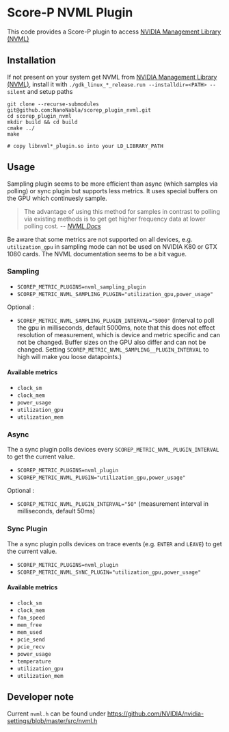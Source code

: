 # Score-P NVML Plugin
This code provides a Score-P plugin to access [NVIDIA Management Library (NVML)](https://developer.nvidia.com/nvidia-management-library-nvml)

## Installation
If not present on your system get NVML from [NVIDIA Management Library (NVML)](https://developer.nvidia.com/nvidia-management-library-nvml), install it with
`./gdk_linux_*_release.run --installdir=<PATH> --silent`
and setup paths

```
git clone --recurse-submodules git@github.com:NanoNabla/scorep_plugin_nvml.git
cd scorep_plugin_nvml
mkdir build && cd build
cmake ../
make

# copy libnvml*_plugin.so into your LD_LIBRARY_PATH
```


## Usage
Sampling plugin seems to be more efficient than async (which samples via polling) or sync plugin but supports less
metrics. It uses special buffers on the GPU which continuesly sample.

> The advantage of using this method for samples in contrast to polling via existing methods is to get get higher frequency data at lower polling cost. 
> -- <cite>[NVML Docs](https://docs.nvidia.com/deploy/nvml-api/group__nvmlDeviceQueries.html#group__nvmlDeviceQueries_1gb7d2a6d2a9b4584cd985765d1ff46c94) </cite>

Be aware that some metrics are not supported on all devices, e.g. `utilization_gpu` in sampling mode can not be used on
NVIDIA K80 or GTX 1080 cards. The NVML documentation seems to be a bit vague.
### Sampling

- `SCOREP_METRIC_PLUGINS=nvml_sampling_plugin`
- `SCOREP_METRIC_NVML_SAMPLING_PLUGIN="utilization_gpu,power_usage"`
    
Optional :

- `SCOREP_METRIC_NVML_SAMPLING_PLUGIN_INTERVAL="5000"` (interval to poll the gpu in milliseconds, default 5000ms, note
  that this does not effect resolution of measurement, which is device and metric specific and can not be changed.
  Buffer sizes on the GPU also differ and can not be changed. Setting `SCOREP_METRIC_NVML_SAMPLING__PLUGIN_INTERVAL` to
  high will make you loose datapoints.)

#### Available metrics
- `clock_sm`
- `clock_mem`
- `power_usage`
- `utilization_gpu`
- `utilization_mem`

### Async

The a sync plugin polls devices every `SCOREP_METRIC_NVML_PLUGIN_INTERVAL` to get the current value.

- `SCOREP_METRIC_PLUGINS=nvml_plugin`
- `SCOREP_METRIC_NVML_PLUGIN="utilization_gpu,power_usage"`
    
Optional :
- `SCOREP_METRIC_NVML_PLUGIN_INTERVAL="50"` (measurement interval in milliseconds, default 50ms)
    
### Sync Plugin

The a sync plugin polls devices on trace events (e.g. `ENTER` and `LEAVE`) to get the current value.
- `SCOREP_METRIC_PLUGINS=nvml_plugin` 
- `SCOREP_METRIC_NVML_SYNC_PLUGIN="utilization_gpu,power_usage"`

#### Available metrics
- `clock_sm`
- `clock_mem`
- `fan_speed`
- `mem_free`
- `mem_used`
- `pcie_send`
- `pcie_recv`
- `power_usage`
- `temperature`
- `utilization_gpu`
- `utilization_mem`


## Developer note 
Current `nvml.h` can be found under 
https://github.com/NVIDIA/nvidia-settings/blob/master/src/nvml.h
